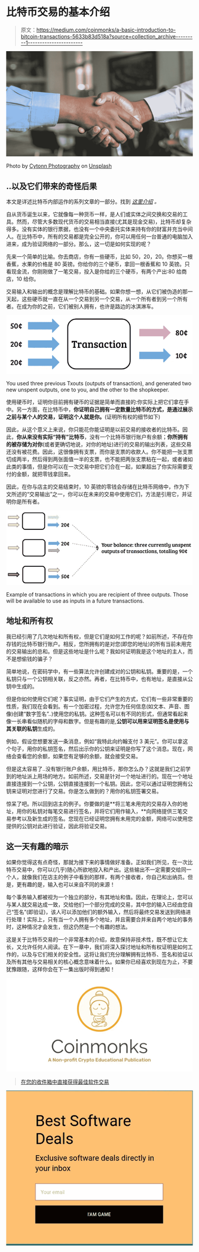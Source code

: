 # 比特币交易的基本介绍

> 原文：<https://medium.com/coinmonks/a-basic-introduction-to-bitcoin-transactions-5633b83d518a?source=collection_archive---------1----------------------->

![](img/145644f90fd251024d8e1e99ed016ed4.png)

Photo by [Cytonn Photography](https://unsplash.com/@cytonn_photography?utm_source=unsplash&utm_medium=referral&utm_content=creditCopyText) on [Unsplash](https://unsplash.com/search/photos/handshake?utm_source=unsplash&utm_medium=referral&utm_content=creditCopyText)

## ..以及它们带来的奇怪后果

本文是详述比特币内部运作的系列文章的一部分。找到 [*这里介绍*](/@barp.edoardo/understanding-bitcoins-a-series-6c557a6fe844?sk=b7d559aee312c413253fb1c9885b7ebb) *。*

自从货币诞生以来，它就像每一种货币一样，是人们或实体之间交换和交易的工具。然而，尽管大多数现代货币的交易相当直接(尤其是现金交易)，比特币却复杂得多。没有实体的银行票据，也没有一个中央委托实体来持有你的财富并充当中间人。在比特币中，所有的交易都是完全公开的，你可以用任何一台普通的电脑加入进来，成为验证网络的一部分。那么，这一切是如何实现的呢？

先来一个简单的比喻。你去商店，你有一些硬币，比如 50，20，20。你想买一根香蕉，水果的价格是 80 英镑。你给你的三个硬币，拿回一根香蕉和 10 英镑。只看现金流，你刚刚做了一笔交易，投入是你给的三个硬币，有两个产出:80 给商店，10 给你。

交易输入和输出的概念是理解比特币的基础。如果你想一想，从它们被伪造的那一天起，这些硬币就一直在从一个交易到另一个交易，从一个所有者到另一个所有者。在成为你的之前，它们被别人拥有，也许是路边的冰淇淋车。

![](img/a8a662c9cd8c9fb5aaf024d256e6abc6.png)

You used three previous Txouts (outputs of transaction), and generated two new unspent outputs, one to you, and the other to the shopkeeper.

使用硬币时，证明你目前拥有硬币的证据是简单而直接的:你实际上把它们拿在手中。另一方面，在比特币中，**你证明自己拥有一定数量比特币的方式，是通过展示之前与某个人的交易，证明这个人就是你。**(证明所有权的细节如下)

因此，从这个意义上来说，你只能花你能证明是以前交易的接收者的比特币。因此，**你从来没有实际“持有”比特币**，没有一个比特币银行账户有余额；**你所拥有的被存储为对你**(或者更确切地说，对你的地址)进行的交易的输出列表，这些交易还没有被花费。因此，这很像拥有支票，而你是支票的收款人。你不能把一张支票切成两半，然后得到两张面值一半的支票，也不能把两张支票粘在一起，或者诸如此类的事情，但是你可以在一次交易中把它们合在一起，如果超出了你实际需要支付的金额，就把零钱拿回来。

因此，在你与店主的交易结束时，10 英镑的零钱会存储在比特币网络中，作为下文所述的“交易输出”之一，你可以在未来的交易中使用它们，方法是引用它，并证明你是所有者。

![](img/e6b2f0ff7485d918f617a18d7a814335.png)

Example of transactions in which you are recipient of three outputs. Those will be available to use as inputs in a future transactions.

## 地址和所有权

我已经引用了几次地址和所有权，但是它们是如何工作的呢？如前所述，不存在你存钱的比特币银行账户。相反，您所拥有的是对您(即您的地址)的所有当前未用完的交易输出的总和。但是这些地址是什么呢？我如何证明我是这个地址的主人，而不是想偷钱的骗子？

简单地说，在密码学中，有一些算法允许创建成对的公钥和私钥。重要的是，一个私钥只与一个公钥相关联，反之亦然。再者，在比特币中，也有地址，是直接从公钥中生成的。

但是你如何使用它们呢？事实证明，由于它们产生的方式，它们有一些非常重要的性质，我们现在会看到。有一个加密过程，允许您为任何信息(如文本、声音、图像)创建“数字签名”..)使用您的私钥。这种签名可以有不同的形式，但通常看起来像一长串看似随机的字母和数字。但是有趣的是,**公钥可以用来证明签名是使用与其关联的私钥**生成的。

例如，假设您想要发送一条消息，例如“我特此向约翰支付 3 美元”。你可以拿这个句子，用你的私钥签名，然后出示你的公钥来证明是你写了这个消息。现在，网络会查看您的余额，如果您有足够的余额，就会接受交易。

但是这太容易了..没有银行账户余额，用比特币，那你怎么办？这就是我们之前学到的地址派上用场的地方。如前所述，交易是针对一个地址进行的。现在一个地址直接连接到一个公钥，公钥直接连接到一个私钥。因此，您可以通过证明您拥有公钥来证明对您进行了交易。你是怎么做到的？用你的私钥签署交易。

惊呆了吧。所以回到店主的例子。你要做的是**将三笔未用完的交易存入你的地址，用你的私钥对每笔交易进行签名，并将它们用作输入，**向网络提供三笔交易参考以及新生成的签名。您现在已经证明您拥有未用完的金额，网络可以使用您提供的公钥对此进行验证，因此将验证交易。

## 这一天有趣的暗示

如果你觉得这有点奇怪，那就为接下来的事情做好准备。正如我们所见，在一次比特币交易中，你可以(几乎)随心所欲地投入和产出。这些输出不一定需要交给同一个人，就像我们在店主的例子中看到的那样，有两个接收者，你自己和出纳员。但是，更有趣的是，输入也可以来自不同的来源！

每个事务输入都被视为一个独立的部分，有其地址和值。因此，在理论上，您可以与某人就交易达成一致，交给他们一个部分完成的交易，其中您的输入已经由您自己“签名”(即验证)，该人可以添加他们的额外输入，然后将最终交易发送到网络进行处理！实际上，只有当一个人拥有多个地址，并且需要合并来自两个地址的事务时，这种情况才会发生，但这仍然是一个有趣的想法。

这是关于比特币交易的一个非常基本的介绍，故意保持非技术性，既不想让它太长，又允许任何人阅读。在下一章中，我们将深入探讨地址和所有权证明是如何工作的，以及与它们相关的安全性。这将让我们充分理解拥有比特币、签名和验证以及所有其他与交易相关的核心概念意味着什么。如果你已经喜欢到现在为止，不要犹豫跟随，这样你会在下一集出版时得到通知！

[![](img/673b3528e0b341cca62769c9baa632cd.png)](https://coincodecap.com)

> [在您的收件箱中直接获得最佳软件交易](https://coincodecap.com/?utm_source=coinmonks)

[![](img/7c0b3dfdcbfea594cc0ae7d4f9bf6fcb.png)](https://coincodecap.com/?utm_source=coinmonks)